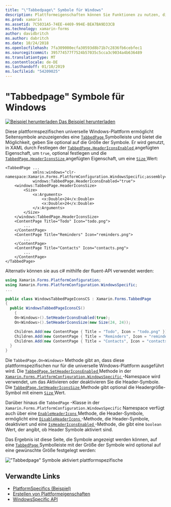 ```yaml
---
title: "\"Tabbedpage\" Symbole für Windows"
description: Plattformeigenschaften können Sie Funktionen zu nutzen, die nur auf einer bestimmten Plattform verfügbar ist ohne die Implementierung der benutzerdefinierten Renderern und Effekte. In diesem Artikel wird erläutert, wie Sie die Windows-Clientplattform-spezifische nutzen, die Seitensymbole auf eine "tabbedpage"-Symbolleiste angezeigt werden können.
ms.prod: xamarin
ms.assetid: 7C5031A5-74EE-4469-994E-BEA7BA9D33CB
ms.technology: xamarin-forms
author: davidbritch
ms.author: dabritch
ms.date: 10/24/2018
ms.openlocfilehash: 7fa309000ecfa30593d8b71b7c2836fb6cebfec1
ms.sourcegitcommit: 395774577f7524b57035c5cca3c9034a4b636489
ms.translationtype: MT
ms.contentlocale: de-DE
ms.lasthandoff: 01/10/2019
ms.locfileid: "54209025"
---
```

# <a name="tabbedpage-icons-on-windows"></a>"Tabbedpage" Symbole für Windows

[![Beispiel herunterladen](~/media/shared/download.png) Das Beispiel herunterladen](https://developer.xamarin.com/samples/xamarin-forms/userinterface/platformspecifics/)

Diese plattformspezifischen universelle Windows-Plattform ermöglicht Seitensymbole anzuzeigendes eine [ `TabbedPage` ](xref:Xamarin.Forms.TabbedPage) Symbolleiste und bietet die Möglichkeit, geben Sie optional auf die Größe der Symbole. Er wird genutzt, in XAML durch Festlegen der [ `TabbedPage.HeaderIconsEnabled` ](xref:Xamarin.Forms.PlatformConfiguration.WindowsSpecific.TabbedPage.HeaderIconsEnabledProperty) angefügten Eigenschaft, um `true`, optional festlegen und die [ `TabbedPage.HeaderIconsSize` ](xref:Xamarin.Forms.PlatformConfiguration.WindowsSpecific.TabbedPage.HeaderIconsSizeProperty) angefügten Eigenschaft, um eine [ `Size` ](xref:Xamarin.Forms.Size) Wert:

```xaml
<TabbedPage ...
            xmlns:windows="clr-namespace:Xamarin.Forms.PlatformConfiguration.WindowsSpecific;assembly=Xamarin.Forms.Core"
            windows:TabbedPage.HeaderIconsEnabled="true">
    <windows:TabbedPage.HeaderIconsSize>
        <Size>
            <x:Arguments>
                <x:Double>24</x:Double>
                <x:Double>24</x:Double>
            </x:Arguments>
        </Size>
    </windows:TabbedPage.HeaderIconsSize>
    <ContentPage Title="Todo" Icon="todo.png">
        ...
    </ContentPage>
    <ContentPage Title="Reminders" Icon="reminders.png">
        ...
    </ContentPage>
    <ContentPage Title="Contacts" Icon="contacts.png">
        ...
    </ContentPage>
</TabbedPage>
```

Alternativ können sie aus c# mithilfe der fluent-API verwendet werden:

```csharp
using Xamarin.Forms.PlatformConfiguration;
using Xamarin.Forms.PlatformConfiguration.WindowsSpecific;
...

public class WindowsTabbedPageIconsCS : Xamarin.Forms.TabbedPage
{
  public WindowsTabbedPageIconsCS()
    {
    On<Windows>().SetHeaderIconsEnabled(true);
    On<Windows>().SetHeaderIconsSize(new Size(24, 24));

    Children.Add(new ContentPage { Title = "Todo", Icon = "todo.png" });
    Children.Add(new ContentPage { Title = "Reminders", Icon = "reminders.png" });
    Children.Add(new ContentPage { Title = "Contacts", Icon = "contacts.png" });
  }
}
```

Die `TabbedPage.On<Windows>` Methode gibt an, dass diese plattformspezifischen nur für die universelle Windows-Plattform ausgeführt wird. Die [ `TabbedPage.SetHeaderIconsEnabled` ](xref:Xamarin.Forms.PlatformConfiguration.WindowsSpecific.TabbedPage.SetHeaderIconsEnabled(Xamarin.Forms.IPlatformElementConfiguration{Xamarin.Forms.PlatformConfiguration.Windows,Xamarin.Forms.TabbedPage},System.Boolean)) Methode in der [ `Xamarin.Forms.PlatformConfiguration.WindowsSpecific` ](xref:Xamarin.Forms.PlatformConfiguration.WindowsSpecific) -Namespace wird verwendet, um das Aktivieren oder deaktivieren Sie die Header-Symbole. Die [ `TabbedPage.SetHeaderIconsSize` ](xref:Xamarin.Forms.PlatformConfiguration.WindowsSpecific.TabbedPage.SetHeaderIconsSize(Xamarin.Forms.IPlatformElementConfiguration{Xamarin.Forms.PlatformConfiguration.Windows,Xamarin.Forms.TabbedPage},Xamarin.Forms.Size)) Methode gibt optional die Headergröße-Symbol mit einem [ `Size` ](xref:Xamarin.Forms.Size) Wert.

Darüber hinaus die `TabbedPage` -Klasse in der `Xamarin.Forms.PlatformConfiguration.WindowsSpecific` Namespace verfügt auch über eine [ `EnableHeaderIcons` ](xref:Xamarin.Forms.PlatformConfiguration.WindowsSpecific.TabbedPage.EnableHeaderIcons*) Methode, die Header-Symbole, ermöglicht eine [ `DisableHeaderIcons` ](xref:Xamarin.Forms.PlatformConfiguration.WindowsSpecific.TabbedPage.DisableHeaderIcons*) -Methode, die Header-Symbole, deaktiviert und eine [ `IsHeaderIconsEnabled` ](xref:Xamarin.Forms.PlatformConfiguration.WindowsSpecific.TabbedPage.IsHeaderIconsEnabled*) -Methode, die gibt eine `boolean` Wert, der angibt, ob Header Symbole aktiviert sind.

Das Ergebnis ist diese Seite, die Symbole angezeigt werden können, auf eine [ `TabbedPage` ](xref:Xamarin.Forms.TabbedPage) Symbolleiste mit der Größe der Symbole wird optional auf eine gewünschte Größe festgelegt werden:

!["Tabbedpage" Symbole aktiviert plattformspezifische](tabbedpage-icons-images/tabbedpage-icons.png "\"tabbedpage\" Symbole aktiviert plattformspezifische")

## <a name="related-links"></a>Verwandte Links

- [PlatformSpecifics (Beispiel)](https://developer.xamarin.com/samples/xamarin-forms/userinterface/platformspecifics/)
- [Erstellen von Plattformeigenschaften](~/xamarin-forms/platform/platform-specifics/index.md#creating-platform-specifics)
- [WindowsSpecific API](xref:Xamarin.Forms.PlatformConfiguration.WindowsSpecific)
